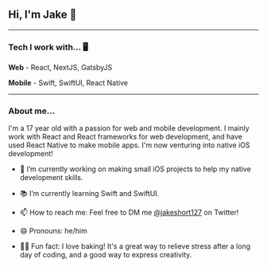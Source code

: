 ## Hi, I'm Jake 👋
---

### Tech I work with... 🖥

**Web** - React, NextJS, GatsbyJS

**Mobile** - Swift, SwiftUI, React Native

---

### About me...

I'm a 17 year old with a passion for web and mobile development. I mainly work with React and React frameworks for web development, and have used React Native to make mobile apps. I'm now venturing into native iOS development!

- 🔭 I’m currently working on making small iOS projects to help my native development skills.

- 📚 I’m currently learning Swift and SwiftUI.

- 📫 How to reach me: Feel free to DM me [@jakeshort127](https://twitter.com/jakeshort127) on Twitter!

- 😄 Pronouns: he/him

- 👨‍🍳 Fun fact: I love baking! It's a great way to relieve stress after a long day of coding, and a good way to express creativity.
